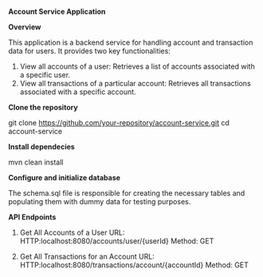 **Account Service Application**

**Overview**

This application is a backend service for handling account and transaction data for users. It provides two key functionalities:

1. View all accounts of a user: Retrieves a list of accounts associated with a specific user.
2. View all transactions of a particular account: Retrieves all transactions associated with a specific account.

**Clone the repository**

git clone https://github.com/your-repository/account-service.git
cd account-service

**Install dependecies**

mvn clean install

**Configure and initialize database**

The schema.sql file is responsible for creating the necessary tables and populating them with dummy data for testing purposes.

**API Endpoints**

1. Get All Accounts of a User
URL: HTTP:localhost:8080/accounts/user/{userId}
Method: GET

2. Get All Transactions for an Account
URL: HTTP:localhost:8080/transactions/account/{accountId}
Method: GET

